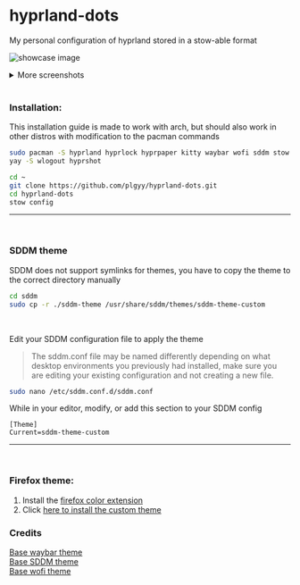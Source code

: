 # hyprland-dots
My personal configuration of hyprland stored in a stow-able format


![showcase image](https://github.com/user-attachments/assets/411c89ba-7b30-4fbb-8c59-5ce3228da5f4)
<details>
  <summary>More screenshots</summary>
  
  ![blank workspace](https://github.com/user-attachments/assets/718bbe15-6bec-4519-9930-22a3b54c45be)
  ![sddm showcase](https://github.com/user-attachments/assets/85c14f76-28ae-45f8-9f6d-da835cff10f4)
  ![wlogout showcase](https://github.com/user-attachments/assets/edfda495-f075-4082-aac2-9774e0861f45)

</details><br>


### Installation:
<p>This installation guide is made to work with arch, but should also work in other distros with modification to the pacman commands</p>

```bash
sudo pacman -S hyprland hyprlock hyprpaper kitty waybar wofi sddm stow polkit-gnome ttf-terminess-nerd adw-gtk-theme breeze-gtk
yay -S wlogout hyprshot
```

```bash
cd ~
git clone https://github.com/plgyy/hyprland-dots.git
cd hyprland-dots
stow config
```
<hr><br>

### SDDM theme
<p>SDDM does not support symlinks for themes, you have to copy the theme to the correct directory manually</p>

```bash
cd sddm
sudo cp -r ./sddm-theme /usr/share/sddm/themes/sddm-theme-custom
```
<br>

<p>Edit your SDDM configuration file to apply the theme</p>

> The sddm.conf file may be named differently depending on what desktop environments you previously had installed, make sure you are editing your existing configuration and not creating a new file.

```bash
sudo nano /etc/sddm.conf.d/sddm.conf
```

<p>While in your editor, modify, or add this section to your SDDM config</p>

```
[Theme]
Current=sddm-theme-custom
```
<hr><br>

### Firefox theme:
1. Install the [firefox color extension](https://addons.mozilla.org/en-US/firefox/addon/firefox-color/)
2. Click [here to install the custom theme](https://color.firefox.com/?theme=XQAAAAJFBAAAAAAAAABBqYhm849SCicxcUcPX38oKRicm6da8pF578QV3UutbSEmatHmbtqm78P2DhCCxF5RBswNXNlv1VQNX8LqyCEmBpFo_W_OOc05M4inriU40wAkOAScn3cL3LbmXQaftvsxRoIu2jqPnaDaMpGFOnuistCpx_WF_49QahaqtddqViCUKKBQ-FXfER90pO6tnM2iYo0xJbxv2gzF49QbAf_7alMMP338U8xEMxS1KuiJo3BNqB-pivEciXKpbkN3pqyd_ey8SKk_MNY-Fqtb8ngVZjq87wBhujN-nwGTDJFEpnIqDtyUYDjs7ovoJ1kCX0IW2DematHL-Frjcg8qvl_cqEN7U2AaV8V1Dfs7xOrA8-ABt-Vvt_KTqwmgBBLhpfkLmOUZlQCOlBYi9ezaEsc72mgEyg26EB0WpKyuxARr0EKrEBeqboxLmVkE_5FqayB89V4XAnb6h0xiE6xJtuwMq2Qk8rODKK6wqqGLRGh1Y0h92m4uAumtBvW0Vx8Mv5cj6Y9QH250eDMaeU0F5i9hjRHsBut6RHz7RXqmvE6Zu5KGAV769voj-AGz2Y5LzcAIUI8Jkq7P8v7f6s8)

### Credits
[Base waybar theme](https://github.com/cjbassi/config/blob/master/.config/waybar/config)<br>
[Base SDDM theme](https://github.com/Keyitdev/sddm-astronaut-theme)<br>
[Base wofi theme](https://github.com/dracula/wofi)<br>
